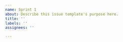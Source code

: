 ```yaml
---
name: Sprint 1
about: Describe this issue template's purpose here.
title: ''
labels: ''
assignees: ''

---
```



